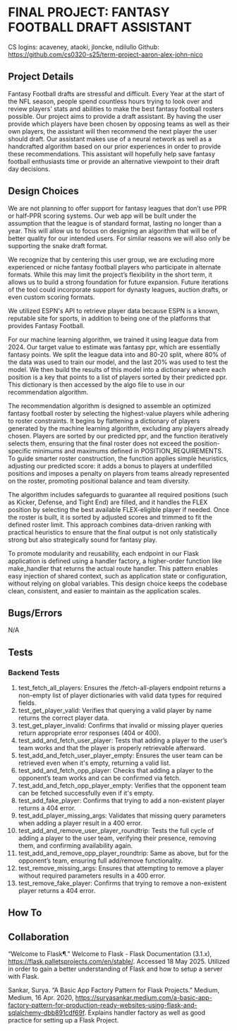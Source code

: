 # FINAL PROJECT: FANTASY FOOTBALL DRAFT ASSISTANT

CS logins: 
acaveney, ataoki, jloncke, ndilullo
Github: https://github.com/cs0320-s25/term-project-aaron-alex-john-nico

## Project Details
Fantasy Football drafts are stressful and difficult. Every Year at the start of the NFL season, people spend countless hours trying to look over and review players' stats and abilities to make the best fantasy football rosters possible. Our project aims to provide a draft assistant. By having the user provide which players have been chosen by opposing teams as well as their own players, the assistant will then recommend the next player the user should draft. Our assistant makes use of a neural network as well as a handcrafted algorithm based on our prior experiences in order to provide these recommendations. This assistant will hopefully help save fantasy football enthusiasts time or provide an alternative viewpoint to their draft day decisions.

## Design Choices
We are not planning to offer support for fantasy leagues that don’t use PPR or half-PPR scoring systems. Our web app will be built under the assumption that the league is of standard format, lasting no longer than a year. This will allow us to focus on designing an algorithm that will be of better quality for our intended users. For similar reasons we will also only be supporting the snake draft format.

We recognize that by centering this user group, we are excluding more experienced or niche fantasy football players who participate in alternate formats. While this may limit the project’s flexibility in the short term, it allows us to build a strong foundation for future expansion. Future iterations of the tool could incorporate support for dynasty leagues, auction drafts, or even custom scoring formats.

We utilized ESPN's API to retrieve player data because ESPN is a known, reputable site for sports, in addition to being one of the platforms that provides Fantasy Football. 

For our machine learning algorithm, we trained it using league data from 2024. Our target value to estimate was fantasy ppr, which are essentially fantasy points. We split the league data into and 80-20 split, where 80% of the data was used to train our model, and the last 20% was used to test the model. We then build the results of this model into a dictionary where each position is a key that points to a list of players sorted by their predicted ppr. This dictionary is then accessed by the algo file to use in our recommendation algorithm.

The recommendation algorithm is designed to assemble an optimized fantasy football roster by selecting the highest-value players while adhering to roster constraints. It begins by flattening a dictionary of players generated by the machine learning algorithm, excluding any players already chosen. Players are sorted by our predicted ppr, and the function iteratively selects them, ensuring that the final roster does not exceed the position-specific minimums and maximums defined in POSITION_REQUIREMENTS. To guide smarter roster construction, the function applies simple heuristics, adjusting our predicted score: it adds a bonus to players at underfilled positions and imposes a penalty on players from teams already represented on the roster, promoting positional balance and team diversity.

The algorithm includes safeguards to guarantee all required positions (such as Kicker, Defense, and Tight End) are filled, and it handles the FLEX position by selecting the best available FLEX-eligible player if needed. Once the roster is built, it is sorted by adjusted scores and trimmed to fit the defined roster limit. This approach combines data-driven ranking with practical heuristics to ensure that the final output is not only statistically strong but also strategically sound for fantasy play.

To promote modularity and reusability, each endpoint in our Flask application is defined using a handler factory, a higher-order function like make_handler that returns the actual route handler. This pattern enables easy injection of shared context, such as application state or configuration, without relying on global variables. This design choice keeps the codebase clean, consistent, and easier to maintain as the application scales.


## Bugs/Errors
N/A

## Tests
### Backend Tests
1. test_fetch_all_players: Ensures the /fetch-all-players endpoint returns a non-empty list of player dictionaries with valid data types for required fields.
2. test_get_player_valid: Verifies that querying a valid player by name returns the correct player data.
3. test_get_player_invalid: Confirms that invalid or missing player queries return appropriate error responses (404 or 400).
4. test_add_and_fetch_user_player: Tests that adding a player to the user’s team works and that the player is properly retrievable afterward.
5. test_add_and_fetch_user_player_empty: Ensures the user team can be retrieved even when it's empty, returning a valid list.
6. test_add_and_fetch_opp_player: Checks that adding a player to the opponent’s team works and can be confirmed via fetch.
7. test_add_and_fetch_opp_player_empty: Verifies that the opponent team can be fetched successfully even if it's empty.
8. test_add_fake_player: Confirms that trying to add a non-existent player returns a 404 error.
9. test_add_player_missing_args: Validates that missing query parameters when adding a player result in a 400 error.
10. test_add_and_remove_user_player_roundtrip: Tests the full cycle of adding a player to the user team, verifying their presence, removing them, and confirming availability again.
11. test_add_and_remove_opp_player_roundtrip: Same as above, but for the opponent’s team, ensuring full add/remove functionality.
12. test_remove_missing_args: Ensures that attempting to remove a player without required parameters results in a 400 error.
13. test_remove_fake_player: Confirms that trying to remove a non-existent player returns a 404 error.



## How To


## Collaboration
“Welcome to Flask¶.” Welcome to Flask - Flask Documentation (3.1.x), https://flask.palletsprojects.com/en/stable/. Accessed 18 May 2025. 
Utilized in order to gain a better understanding of Flask and how to setup a server with Flask.

Sankar, Surya. “A Basic App Factory Pattern for Flask Projects.” Medium, Medium, 16 Apr. 2020, https://suryasankar.medium.com/a-basic-app-factory-pattern-for-production-ready-websites-using-flask-and-sqlalchemy-dbb891cdf69f. 
Explains handler factory as well as good practice for setting up a Flask Project.
